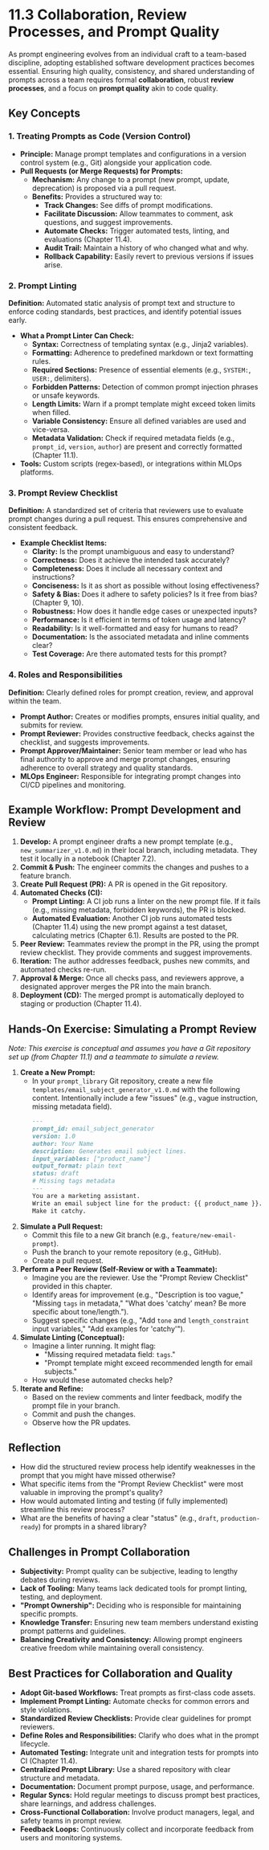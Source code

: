 # 11.3 Collaboration, Review Processes, and Prompt Quality

As prompt engineering evolves from an individual craft to a team-based discipline, adopting established software development practices becomes essential. Ensuring high quality, consistency, and shared understanding of prompts across a team requires formal **collaboration**, robust **review processes**, and a focus on **prompt quality** akin to code quality.

## Key Concepts

### 1. Treating Prompts as Code (Version Control)

*   **Principle:** Manage prompt templates and configurations in a version control system (e.g., Git) alongside your application code.
*   **Pull Requests (or Merge Requests) for Prompts:**
    *   **Mechanism:** Any change to a prompt (new prompt, update, deprecation) is proposed via a pull request.
    *   **Benefits:** Provides a structured way to:
        *   **Track Changes:** See diffs of prompt modifications.
        *   **Facilitate Discussion:** Allow teammates to comment, ask questions, and suggest improvements.
        *   **Automate Checks:** Trigger automated tests, linting, and evaluations (Chapter 11.4).
        *   **Audit Trail:** Maintain a history of who changed what and why.
        *   **Rollback Capability:** Easily revert to previous versions if issues arise.

### 2. Prompt Linting

**Definition:** Automated static analysis of prompt text and structure to enforce coding standards, best practices, and identify potential issues early.

*   **What a Prompt Linter Can Check:**
    *   **Syntax:** Correctness of templating syntax (e.g., Jinja2 variables).
    *   **Formatting:** Adherence to predefined markdown or text formatting rules.
    *   **Required Sections:** Presence of essential elements (e.g., `SYSTEM:`, `USER:`, delimiters).
    *   **Forbidden Patterns:** Detection of common prompt injection phrases or unsafe keywords.
    *   **Length Limits:** Warn if a prompt template might exceed token limits when filled.
    *   **Variable Consistency:** Ensure all defined variables are used and vice-versa.
    *   **Metadata Validation:** Check if required metadata fields (e.g., `prompt_id`, `version`, `author`) are present and correctly formatted (Chapter 11.1).
*   **Tools:** Custom scripts (regex-based), or integrations within MLOps platforms.

### 3. Prompt Review Checklist

**Definition:** A standardized set of criteria that reviewers use to evaluate prompt changes during a pull request. This ensures comprehensive and consistent feedback.

*   **Example Checklist Items:**
    *   **Clarity:** Is the prompt unambiguous and easy to understand?
    *   **Correctness:** Does it achieve the intended task accurately?
    *   **Completeness:** Does it include all necessary context and instructions?
    *   **Conciseness:** Is it as short as possible without losing effectiveness?
    *   **Safety & Bias:** Does it adhere to safety policies? Is it free from bias? (Chapter 9, 10).
    *   **Robustness:** How does it handle edge cases or unexpected inputs?
    *   **Performance:** Is it efficient in terms of token usage and latency?
    *   **Readability:** Is it well-formatted and easy for humans to read?
    *   **Documentation:** Is the associated metadata and inline comments clear?
    *   **Test Coverage:** Are there automated tests for this prompt?

### 4. Roles and Responsibilities

**Definition:** Clearly defined roles for prompt creation, review, and approval within the team.

*   **Prompt Author:** Creates or modifies prompts, ensures initial quality, and submits for review.
*   **Prompt Reviewer:** Provides constructive feedback, checks against the checklist, and suggests improvements.
*   **Prompt Approver/Maintainer:** Senior team member or lead who has final authority to approve and merge prompt changes, ensuring adherence to overall strategy and quality standards.
*   **MLOps Engineer:** Responsible for integrating prompt changes into CI/CD pipelines and monitoring.

## Example Workflow: Prompt Development and Review

1.  **Develop:** A prompt engineer drafts a new prompt template (e.g., `new_summarizer_v1.0.md`) in their local branch, including metadata. They test it locally in a notebook (Chapter 7.2).
2.  **Commit & Push:** The engineer commits the changes and pushes to a feature branch.
3.  **Create Pull Request (PR):** A PR is opened in the Git repository.
4.  **Automated Checks (CI):**
    *   **Prompt Linting:** A CI job runs a linter on the new prompt file. If it fails (e.g., missing metadata, forbidden keywords), the PR is blocked.
    *   **Automated Evaluation:** Another CI job runs automated tests (Chapter 11.4) using the new prompt against a test dataset, calculating metrics (Chapter 6.1). Results are posted to the PR.
5.  **Peer Review:** Teammates review the prompt in the PR, using the prompt review checklist. They provide comments and suggest improvements.
6.  **Iteration:** The author addresses feedback, pushes new commits, and automated checks re-run.
7.  **Approval & Merge:** Once all checks pass, and reviewers approve, a designated approver merges the PR into the main branch.
8.  **Deployment (CD):** The merged prompt is automatically deployed to staging or production (Chapter 11.4).

## Hands-On Exercise: Simulating a Prompt Review

*Note: This exercise is conceptual and assumes you have a Git repository set up (from Chapter 11.1) and a teammate to simulate a review.*

1.  **Create a New Prompt:**
    *   In your `prompt_library` Git repository, create a new file `templates/email_subject_generator_v1.0.md` with the following content. Intentionally include a few "issues" (e.g., vague instruction, missing metadata field).
        ```markdown
        ---
        prompt_id: email_subject_generator
        version: 1.0
        author: Your Name
        description: Generates email subject lines.
        input_variables: ["product_name"]
        output_format: plain text
        status: draft
        # Missing tags metadata
        ---
        You are a marketing assistant.
        Write an email subject line for the product: {{ product_name }}.
        Make it catchy.
        ```
2.  **Simulate a Pull Request:**
    *   Commit this file to a new Git branch (e.g., `feature/new-email-prompt`).
    *   Push the branch to your remote repository (e.g., GitHub).
    *   Create a pull request.
3.  **Perform a Peer Review (Self-Review or with a Teammate):**
    *   Imagine you are the reviewer. Use the "Prompt Review Checklist" provided in this chapter.
    *   Identify areas for improvement (e.g., "Description is too vague," "Missing `tags` in metadata," "What does 'catchy' mean? Be more specific about tone/length.").
    *   Suggest specific changes (e.g., "Add `tone` and `length_constraint` input variables," "Add examples for 'catchy'").
4.  **Simulate Linting (Conceptual):**
    *   Imagine a linter running. It might flag:
        *   "Missing required metadata field: `tags`."
        *   "Prompt template might exceed recommended length for email subjects."
    *   How would these automated checks help?
5.  **Iterate and Refine:**
    *   Based on the review comments and linter feedback, modify the prompt file in your branch.
    *   Commit and push the changes.
    *   Observe how the PR updates.

## Reflection

*   How did the structured review process help identify weaknesses in the prompt that you might have missed otherwise?
*   What specific items from the "Prompt Review Checklist" were most valuable in improving the prompt's quality?
*   How would automated linting and testing (if fully implemented) streamline this review process?
*   What are the benefits of having a clear "status" (e.g., `draft`, `production-ready`) for prompts in a shared library?

## Challenges in Prompt Collaboration

*   **Subjectivity:** Prompt quality can be subjective, leading to lengthy debates during reviews.
*   **Lack of Tooling:** Many teams lack dedicated tools for prompt linting, testing, and deployment.
*   **"Prompt Ownership":** Deciding who is responsible for maintaining specific prompts.
*   **Knowledge Transfer:** Ensuring new team members understand existing prompt patterns and guidelines.
*   **Balancing Creativity and Consistency:** Allowing prompt engineers creative freedom while maintaining overall consistency.

## Best Practices for Collaboration and Quality

*   **Adopt Git-based Workflows:** Treat prompts as first-class code assets.
*   **Implement Prompt Linting:** Automate checks for common errors and style violations.
*   **Standardized Review Checklists:** Provide clear guidelines for prompt reviewers.
*   **Define Roles and Responsibilities:** Clarify who does what in the prompt lifecycle.
*   **Automated Testing:** Integrate unit and integration tests for prompts into CI (Chapter 11.4).
*   **Centralized Prompt Library:** Use a shared repository with clear structure and metadata.
*   **Documentation:** Document prompt purpose, usage, and performance.
*   **Regular Syncs:** Hold regular meetings to discuss prompt best practices, share learnings, and address challenges.
*   **Cross-Functional Collaboration:** Involve product managers, legal, and safety teams in prompt review.
*   **Feedback Loops:** Continuously collect and incorporate feedback from users and monitoring systems.
